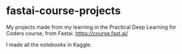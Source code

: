 # fastai-course-projects
My projects made from my learning in the Practical Deep Learning for Coders course, from Fastai. https://course.fast.ai/

I made all the notebooks in Kaggle.


